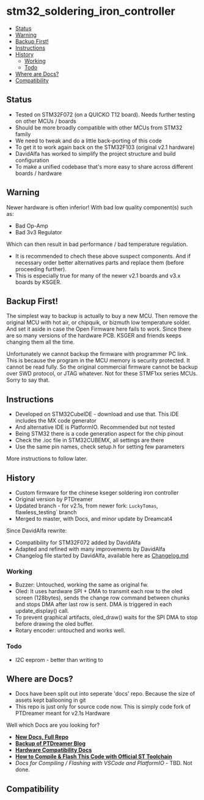 # stm32_soldering_iron_controller

<!-- MarkdownTOC -->

* [Status](#status)
* [Warning](#warning)
* [Backup First!](#backup-first)
* [Instructions](#instructions)
* [History](#history)
  * [Working](#working)
  * [Todo](#todo)
* [Where are Docs?](#where-are-docs)
* [Compatibility](#compatibility)

<!-- /MarkdownTOC -->

<a id="status"></a>
## Status

* Tested on STM32F072 (on a QUICKO T12 board). Needs further testing on other MCUs / boards
* Should be more broadly compatible with other MCUs from STM32 family
* We need to tweak and do a little back-porting of this code
* To get it to work again back on the STM32F103 (original v2.1 hardware)
* DavidAlfa has worked to simplify the project structure and build configuration
* To make a unified codebase that's more easy to share across different boards / hardware

<a id="warning"></a>
## Warning

Newer hardware is often inferior! With bad low quality component(s) such as:

* Bad Op-Amp
* Bad 3v3 Regulator

Which can then result in bad performance / bad temperature regulation.

* It is recommended to chech these above suspect components. And if necessary order better alternatives parts and replace them (before proceeding further).
* This is especially true for many of the newer v2.1 boards and v3.x boards by KSGER.

<a id="backup-first"></a>
## Backup First!

The simplest way to backup is actually to buy a new MCU. Then remove the original MCU with hot air, or chipquik, or bizmuth low temperature solder. And set it aside in case the Open Firmware here fails to work. Since there are so many versions of the hardware PCB. KSGER and friends keeps changing them all the time.

Unfortunately we cannot backup the firmware with programmer PC link. This is because the program in the MCU memory is security protected. It cannot be read fully. So the original commercial firmware cannot be backup over SWD protocol, or JTAG whatever. Not for these STMF1xx series MCUs. Sorry to say that. 

<a id="instructions"></a>
## Instructions

* Developed on STM32CubeIDE - download and use that. This IDE includes the MX code generator
* And alternative IDE is PlatformIO. Recommended but not tested
* Being STM32 there is a code generation aspect for the chip pinout
* Check the .ioc file in STM32CUBEMX, all settings are there
* Use the same pin names, check setup.h for setting few parameters

More instructions to follow later.

<a id="history"></a>
## History

* Custom firmware for the chinese kseger soldering iron controller
* Original version by PTDreamer
* Updated branch - for v2.1s, from newer fork: `LuckyTomas`, flawless_testing` branch
* Merged to master, with Docs, and minor update by Dreamcat4

Since DavidAlfa rewrite:

* Compatibility for STM32F072 added by DavidAlfa
* Adapted and refined with many improvements by DavidAlfa
* Changelog file started by DavidAlfa, available here as [Changelog.md](Changelog.md)


<a id="working"></a>
### Working

* Buzzer: Untouched, working the same as original fw.
* Oled: It uses hardware SPI + DMA to transmit each row to the oled screen (128bytes), sends the change row command between chunks and stops DMA after last row is sent. DMA is triggered in each update_display() call.
* To prevent graphical artifacts, oled_draw() waits for the SPI DMA to stop before drawing the oled buffer.
* Rotary encoder: untouched and works well.

<a id="todo"></a>
### Todo

* I2C eeprom - better than writing to 

<a id="where-are-docs"></a>
## Where are Docs?

* Docs have been split out into seperate 'docs' repo. Because the size of assets kept ballooning in git
* This repo is just only for source code now. This is simply code fork of PTDreamer meant for v2.1s Hardware

Well which Docs are you looking for?

* **[New Docs, Full Repo](https://github.com/dreamcat4/t12-t245-controllers-docs)**
* **[Backup of PTDreamer Blog](https://github.com/dreamcat4/t12-t245-controllers-docs/tree/master/research/ptdreamer)** 
* **[Hardware Compatibility Docs](https://github.com/dreamcat4/t12-t245-controllers-docs/tree/master/controllers/stm32-t12-oled)**
* **[How to Compile & Flash This Code with Official ST Toolchain](https://github.com/dreamcat4/t12-t245-controllers-docs/tree/master/tools/software/STM32CubeIDE)**
* *Docs for Compiling / Flashing with VSCode and PlatformIO* - TBD. Not done.

<a id="compatibility"></a>
## Compatibility







